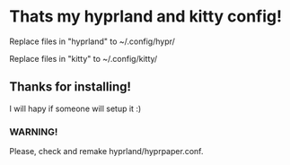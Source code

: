 # Thats my hyprland and kitty config!
Replace files in "hyprland" to ~/.config/hypr/

Replace files in "kitty" to ~/.config/kitty/

## Thanks for installing!
I will hapy if someone will setup it :)

### WARNING!
Please, check and remake hyprland/hyprpaper.conf.
